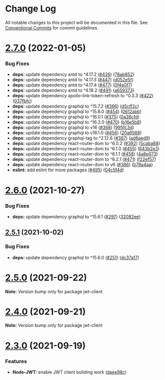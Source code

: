 # Change Log

All notable changes to this project will be documented in this file.
See [Conventional Commits](https://conventionalcommits.org) for commit guidelines.

# [2.7.0](https://github.com/sabertazimi/hust-web/compare/v2.6.0...v2.7.0) (2022-01-05)


### Bug Fixes

* **deps:** update dependency antd to ^4.17.2 ([#426](https://github.com/sabertazimi/hust-web/issues/426)) ([78ab852](https://github.com/sabertazimi/hust-web/commit/78ab852a1e2c5ccdd266c95e7cae9f8641ae553e))
* **deps:** update dependency antd to ^4.17.3 ([#447](https://github.com/sabertazimi/hust-web/issues/447)) ([d052e5f](https://github.com/sabertazimi/hust-web/commit/d052e5f499d13d8e59abf13c51cf6b708c87242d))
* **deps:** update dependency antd to ^4.17.4 ([#477](https://github.com/sabertazimi/hust-web/issues/477)) ([0f4e0f7](https://github.com/sabertazimi/hust-web/commit/0f4e0f7a29c887a4d03f805571f0bd7680184e38))
* **deps:** update dependency antd to ^4.18.2 ([#491](https://github.com/sabertazimi/hust-web/issues/491)) ([a659373](https://github.com/sabertazimi/hust-web/commit/a659373851ffdbf043553d152b45bf6d474e22c3))
* **deps:** update dependency apollo-link-token-refresh to ^0.3.3 ([#422](https://github.com/sabertazimi/hust-web/issues/422)) ([037fbfc](https://github.com/sabertazimi/hust-web/commit/037fbfca936850250c7c15c252efc063b7db30fc))
* **deps:** update dependency graphql to ^15.7.2 ([#366](https://github.com/sabertazimi/hust-web/issues/366)) ([d5cff2c](https://github.com/sabertazimi/hust-web/commit/d5cff2c04eb5c43c931a0edb23820888e08a9da2))
* **deps:** update dependency graphql to ^15.8.0 ([#454](https://github.com/sabertazimi/hust-web/issues/454)) ([0612abb](https://github.com/sabertazimi/hust-web/commit/0612abb29c1912f71d043d256007d2ab61dfa05a))
* **deps:** update dependency graphql to ^16.0.1 ([#375](https://github.com/sabertazimi/hust-web/issues/375)) ([0a38cfd](https://github.com/sabertazimi/hust-web/commit/0a38cfdee6733785fe3fcfe8b81079c369b627cf))
* **deps:** update dependency graphql to ^16.2.0 ([#470](https://github.com/sabertazimi/hust-web/issues/470)) ([b16e5b8](https://github.com/sabertazimi/hust-web/commit/b16e5b85c8a7443dd767a52a40635c2f5e1087a1))
* **deps:** update dependency graphql to v16 ([#368](https://github.com/sabertazimi/hust-web/issues/368)) ([995fc3d](https://github.com/sabertazimi/hust-web/commit/995fc3da0e8d64eaca7b5d16439c83b147d45ba6))
* **deps:** update dependency graphql to v16.1.0 ([#456](https://github.com/sabertazimi/hust-web/issues/456)) ([20a6568](https://github.com/sabertazimi/hust-web/commit/20a6568b2177ad8bfa6d53d98ba30beb0f33aaf4))
* **deps:** update dependency graphql-tag to ^2.12.6 ([#387](https://github.com/sabertazimi/hust-web/issues/387)) ([ad6aed9](https://github.com/sabertazimi/hust-web/commit/ad6aed9d622be47f98461b570ea57cdc627b2b2a))
* **deps:** update dependency react-router-dom to ^6.0.2 ([#392](https://github.com/sabertazimi/hust-web/issues/392)) ([5caba88](https://github.com/sabertazimi/hust-web/commit/5caba880ec71fb51dae92658849b91b0a6ffabd0))
* **deps:** update dependency react-router-dom to ^6.1.0 ([#455](https://github.com/sabertazimi/hust-web/issues/455)) ([643b2e3](https://github.com/sabertazimi/hust-web/commit/643b2e3a5aecba9637c5e9810b27291d2436b8fb))
* **deps:** update dependency react-router-dom to ^6.1.1 ([#458](https://github.com/sabertazimi/hust-web/issues/458)) ([4a8e073](https://github.com/sabertazimi/hust-web/commit/4a8e073f928553e8c805c86a6e705cd661a76d55))
* **deps:** update dependency react-router-dom to ^6.2.1 ([#471](https://github.com/sabertazimi/hust-web/issues/471)) ([f22ef57](https://github.com/sabertazimi/hust-web/commit/f22ef57013dc7d61598167035a9fb94bdf9c59ed))
* **deps:** update dependency react-router-dom to v6 ([#386](https://github.com/sabertazimi/hust-web/issues/386)) ([b78a4aa](https://github.com/sabertazimi/hust-web/commit/b78a4aa213a31582d97ed8f0722688046a204763))
* **eslint:** add eslint for more packages ([#495](https://github.com/sabertazimi/hust-web/issues/495)) ([04c5f4d](https://github.com/sabertazimi/hust-web/commit/04c5f4de8a62ee5d65b18c44d3c3126814f66fc8))





# [2.6.0](https://github.com/sabertazimi/hust-web/compare/v2.5.1...v2.6.0) (2021-10-27)


### Bug Fixes

* **deps:** update dependency graphql to ^15.6.1 ([#297](https://github.com/sabertazimi/hust-web/issues/297)) ([32082ee](https://github.com/sabertazimi/hust-web/commit/32082eed9298554b4204797bc70df2fadfe0a1ff))





## [2.5.1](https://github.com/sabertazimi/hust-web/compare/v2.5.0...v2.5.1) (2021-10-02)


### Bug Fixes

* **deps:** update dependency graphql to ^15.6.0 ([#251](https://github.com/sabertazimi/hust-web/issues/251)) ([dc37a17](https://github.com/sabertazimi/hust-web/commit/dc37a17ec49870696c405a57b4af15d3e17fe3d2))





# [2.5.0](https://github.com/sabertazimi/hust-web/compare/v2.4.0...v2.5.0) (2021-09-22)

**Note:** Version bump only for package jwt-client





# [2.4.0](https://github.com/sabertazimi/hust-web/compare/v2.3.0...v2.4.0) (2021-09-21)

**Note:** Version bump only for package jwt-client





# [2.3.0](https://github.com/sabertazimi/hust-web/compare/v2.2.0...v2.3.0) (2021-09-19)


### Features

* **Node-JWT:** enable JWT client building work ([daee98c](https://github.com/sabertazimi/hust-web/commit/daee98cd213ad15a7a5732bb2c3f5f32b8419db3))

